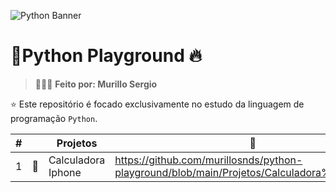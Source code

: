 ![Python Banner](https://res.cloudinary.com/dtjjgiitl/image/upload/q_auto:good,f_auto,fl_progressive/v1752179618/pwrt7boorh5sf3ddch7p.jpg)

# 📁Python Playground 🔥

> 👨🏻‍💻 **Feito por: Murillo Sergio**

⭐ Este repositório é focado exclusivamente no estudo da linguagem de programação `Python`.

| #   |     | Projetos    | 🔗                                                                                                                                                                                                                  |
| --- | --- | ------------------- | ------------------------------------------------------------------------------------------------------------------------------------------------------------------------------------------------------------------- |
| 1   | 📁  | Calculadora Iphone      | https://github.com/murillosnds/python-playground/blob/main/Projetos/Calculadora%20Iphone.py                          |
